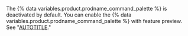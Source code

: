 The {% data variables.product.prodname_command_palette %} is deactivated by default. You can enable the {% data variables.product.prodname_command_palette %} with feature preview. See "[AUTOTITLE](/get-started/using-github/exploring-early-access-releases-with-feature-preview)."

